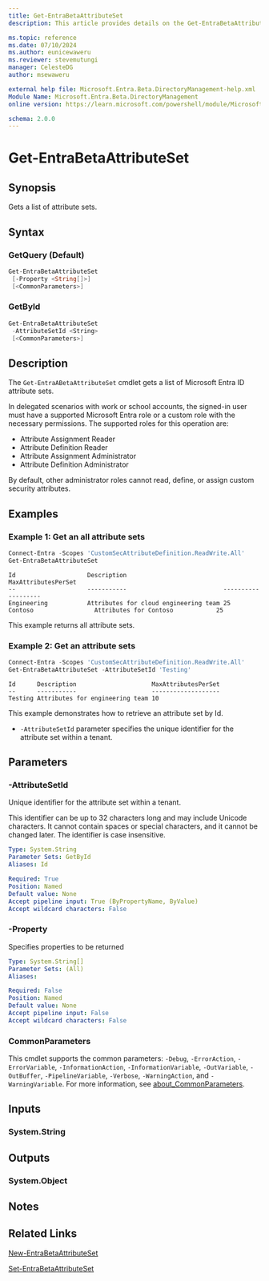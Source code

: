```yaml
---
title: Get-EntraBetaAttributeSet
description: This article provides details on the Get-EntraBetaAttributeSet command.

ms.topic: reference
ms.date: 07/10/2024
ms.author: eunicewaweru
ms.reviewer: stevemutungi
manager: CelesteDG
author: msewaweru

external help file: Microsoft.Entra.Beta.DirectoryManagement-help.xml
Module Name: Microsoft.Entra.Beta.DirectoryManagement
online version: https://learn.microsoft.com/powershell/module/Microsoft.Entra.Beta.DirectoryManagement/Get-EntraBetaAttributeSet

schema: 2.0.0
---
```


# Get-EntraBetaAttributeSet

## Synopsis

Gets a list of attribute sets.

## Syntax

### GetQuery (Default)

```powershell
Get-EntraBetaAttributeSet
 [-Property <String[]>]
 [<CommonParameters>]
```

### GetById

```powershell
Get-EntraBetaAttributeSet
 -AttributeSetId <String>
 [<CommonParameters>]
```

## Description

The `Get-EntraABetaAttributeSet` cmdlet gets a list of Microsoft Entra ID attribute sets.

In delegated scenarios with work or school accounts, the signed-in user must have a supported Microsoft Entra role or a custom role with the necessary permissions. The supported roles for this operation are:

- Attribute Assignment Reader
- Attribute Definition Reader
- Attribute Assignment Administrator
- Attribute Definition Administrator

By default, other administrator roles cannot read, define, or assign custom security attributes.

## Examples

### Example 1: Get an all attribute sets

```powershell
Connect-Entra -Scopes 'CustomSecAttributeDefinition.ReadWrite.All'
Get-EntraBetaAttributeSet 
```

```Output
Id                    Description                           MaxAttributesPerSet
--                    -----------                           -------------------
Engineering           Attributes for cloud engineering team 25
Contoso                 Attributes for Contoso            25
```

This example returns all attribute sets.

### Example 2: Get an attribute sets

```powershell
Connect-Entra -Scopes 'CustomSecAttributeDefinition.ReadWrite.All'
Get-EntraBetaAttributeSet -AttributeSetId 'Testing'
```

```Output
Id      Description                     MaxAttributesPerSet
--      -----------                     -------------------
Testing Attributes for engineering team 10
```

This example demonstrates how to retrieve an attribute set by Id.

- `-AttributeSetId` parameter specifies the unique identifier for the attribute set within a tenant.

## Parameters

### -AttributeSetId

Unique identifier for the attribute set within a tenant. 

This identifier can be up to 32 characters long and may include Unicode characters. It cannot contain spaces or special characters, and it cannot be changed later. The identifier is case insensitive.

```yaml
Type: System.String
Parameter Sets: GetById
Aliases: Id

Required: True
Position: Named
Default value: None
Accept pipeline input: True (ByPropertyName, ByValue)
Accept wildcard characters: False
```

### -Property

Specifies properties to be returned

```yaml
Type: System.String[]
Parameter Sets: (All)
Aliases:

Required: False
Position: Named
Default value: None
Accept pipeline input: False
Accept wildcard characters: False
```

### CommonParameters

This cmdlet supports the common parameters: `-Debug`, `-ErrorAction`, `-ErrorVariable`, `-InformationAction`, `-InformationVariable`, `-OutVariable`, `-OutBuffer`, `-PipelineVariable`, `-Verbose`, `-WarningAction`, and `-WarningVariable`. For more information, see [about_CommonParameters](https://go.microsoft.com/fwlink/?LinkID=113216).

## Inputs

### System.String

## Outputs

### System.Object

## Notes

## Related Links

[New-EntraBetaAttributeSet](New-EntraBetaAttributeSet.md)

[Set-EntraBetaAttributeSet](Set-EntraBetaAttributeSet.md)
